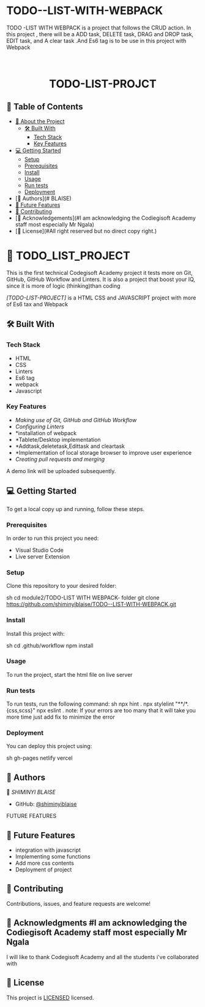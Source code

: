 # TODO--LIST-WITH-WEBPACK
TODO -LIST WITH WEBPACK is  a project that follows the CRUD action.
In this project , there will be  a ADD task, DELETE task, DRAG and DROP task, EDIT task, and A clear task .And Es6 tag is to be use in this project with Webpack 
<a name="readme-top"></a>

<div align="center">

  <br/>

  <h1><b>TODO-LIST-PROJCT</b></h1>

</div>

## 📗 Table of Contents

- [📖 About the Project](#)
  - [🛠 Built With](#built-with)
    - [Tech Stack](#tech-stack)
    - [Key Features](#key-features)
- [💻 Getting Started](#getting-started)
  - [Setup](#setup)
  - [Prerequisites](#prerequisites)
  - [Install](#install)
  - [Usage](#usage)
  - [Run tests](#run-tests)
  - [Deployment](#deployment)
- [👥 Authors](# BLAISE)
- [🔭 Future Features](#future-features)
- [🤝 Contributing](#contributing)
- [🙏 Acknowledgements](#I am acknowledging the Codiegisoft Academy staff most especially Mr Ngala)
- [📝 License](#All right reserved but no direct copy right.)

# 📖 TODO_LIST_PROJECT <a name="about-project"></a>

This is the first technical Codegisoft Academy project it tests more on Git, GitHub, GitHub Workflow and Linters.
It is also a project that boost your IQ, since it is more of logic (thinking)than coding

*[TODO-LIST-PROJECT]* is a HTML CSS and JAVASCRIPT project with more of Es6 tax and Webpack

## 🛠 Built With <a name="built-with"></a>

### Tech Stack <a name="tech-stack"></a>

- HTML
- CSS
- Linters
- Es6 tag
- webpack
- Javascript

### Key Features <a name="key-features"></a>

- *Making use of Git, GitHub and GitHub Workflow*
- *Configuring Linters*
- *installation of webpack
- *Tablete/Desktop implementation
- *Addtask,deletetask,Edittask and cleartask
- *Implementation of local storage browser to improve user experience
- *Creating pull requests and merging*

A demo link will be uploaded subsequently.

## 💻 Getting Started <a name="getting-started"></a>

To get a local copy up and running, follow these steps.

### Prerequisites

In order to run this project you need:

- Visual Studio Code
- Live server Extension

### Setup

Clone this repository to your desired folder:

sh
  cd module2/TODO-LIST WITH WEBPACK- folder
  git clone 
https://github.com/shiminyiblaise/TODO--LIST-WITH-WEBPACK.git











### Install

Install this project with:

sh
  cd .github/workflow
  npm install



### Usage

To run the project, start the html file on live server

### Run tests

To run tests, run the following command:
sh
  npx hint .
  npx stylelint "**/*.{css,scss}"
  npx eslint .
  note: If your errors are too many that it will take you more time just add fix to minimize the error

### Deployment

You can deploy this project using:

sh
  gh-pages
  netlify
  vercel

## 👥 Authors <a name="authors"></a>

👤 *SHIMINYI BLAISE*

- GitHub: [@shiminyiblaise](https://github.com/shiminyiblaise/BLAISE)

 FUTURE FEATURES 

 ## 🔭 Future Features <a name="future-features"></a>

- integration with javascript
- Implementing some functions
- Add more css contents
- Deployment of project
## 🤝 Contributing <a name="contributing"></a>

Contributions, issues, and feature requests are welcome!

## 🙏 Acknowledgments <a name="acknowledgements">#I am acknowledging the Codiegisoft Academy staff most especially Mr Ngala</a>

I will like to thank Codegisoft Academy and all the students i've collaborated with

## 📝 License <a name="license"></a>

This project is [LICENSED](LICENSE.md) licensed.